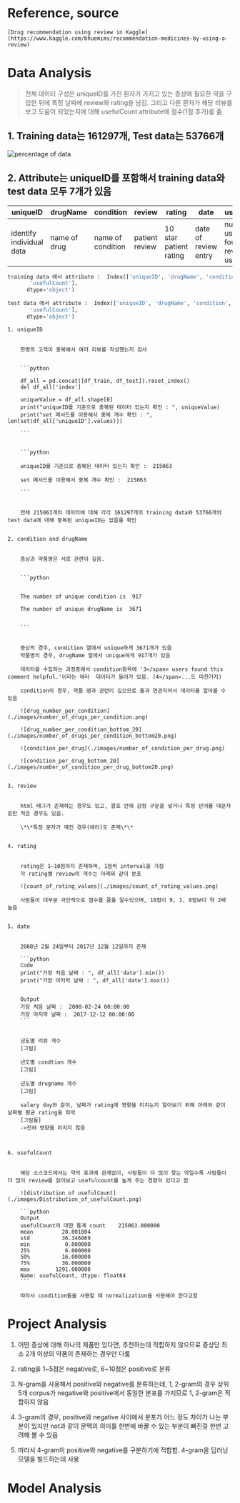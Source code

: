 # Reference, source
	[Drug recommendation using review in Kaggle](https://www.kaggle.com/bhuemims/recommendation-medicines-by-using-a-review)


# Data Analysis
	

	
> 전체 데이터 구성은 uniqueID를 가진 환자가 가지고 있는 증상에 필요한 약을 구입한 뒤에 특정 날짜에 review와 rating을 남김. 그리고 다른 환자가 해당 리뷰를 보고 도움이 되었는지에 대해 usefulCount attribute에 점수(1점 추가)를 줌



## 1. Training data는 161297개, Test data는 53766개

![percentage of data](./images/percentageofData.png)

## 2. Attribute는 uniqueID를 포함해서 training data와 test data 모두 7개가 있음



| uniqueID | drugName | condition | review | rating | date | usefulCount |
| -------- | -------- | --------- | ------ | ------ | ---- | ----------- |
| identify individual data | name of drug | name of condition | patient review | 10 star patient rating | date of review entry | number of users who found review useful |



```python
training data 에서 attribute :  Index(['uniqueID', 'drugName', 'condition', 'review', 'rating', 'date',
       'usefulCount'],
      dtype='object')
	  
test data 에서 attribute :  Index(['uniqueID', 'drugName', 'condition', 'review', 'rating', 'date',
       'usefulCount'],
      dtype='object')
```


    1. uniqueID
	
	
		한명의 고객이 중복해서 여러 리뷰를 작성했는지 검사


		```python
		
		df_all = pd.concat([df_train, df_test]).reset_index()
		del df_all['index']

		uniqueValue = df_all.shape[0]
		print("uniqueID를 기준으로 중복된 데이터 있는지 확인 : ", uniqueValue)
		print("set 메서드를 이용해서 중복 개수 확인 : ", len(set(df_all['uniqueID'].values)))
		
		```
		
		
		```python
		
		uniqueID를 기준으로 중복된 데이터 있는지 확인 :  215063
		
		set 메서드를 이용해서 중복 개수 확인 :  215063
		
		```


		전체 215063개의 데이터에 대해 각각 161297개의 training data와 53766개의 test data에 대해 중복된 uniqueID는 없음을 확인
		

	2. condition and drugName


		증상과 약품명은 서로 관련이 깊음.
		
		
		```python
		
		
		The number of unique condition is  917
		
		The number of unique drugName is  3671
		
		
		```
		
		
		증상의 경우, condition 열에서 unique하게 3671개가 있음
		약품명의 경우, drugName 열에서 unique하게 917개가 있음

		데이터를 수집하는 과정중에서 condition항목에 '3</span> users found this comment helpful.'이라는 에러  데이터가 들어가 있음. (4</span>...도 마찬가지)
		
		condition의 경우, 약품 명과 관련이 깊으므로 둘과 연관지어서 데이터를 알아볼 수 있음
		
		![drug_number_per_condition](./images/number_of_drugs_per_condition.png)
		
		![drug_number_per_condition_bottom_20](./images/number_of_drugs_per_condition_bottom20.png)
		
		![condition_per_drug](./images/number_of_condition_per_drug.png)
		
		![condition_per_drug_bottom_20](./images/number_of_condition_per_drug_bottom20.png)


	3. review


		html 태그가 존재하는 경우도 있고, 괄호 안에 감정 구문을 넣거나 특정 단어를 대문자로만 적은 경우도 있음.
		
		\*\*특정 문자가 깨진 경우(에러)도 존재\*\*


	4. rating
		
		
		rating은 1~10점까지 존재하며, 1점씩 interval을 가짐
		각 rating별 review의 개수는 아래와 같이 분포
		
		![count_of_rating_values](./images/count_of_rating_values.png)
			
		사람들이 대부분 극단적으로 점수를 줌을 알수있으며, 10점이 9, 1, 8점보다 약 2배 높음
			
			
	5. date
	
		
		2008년 2월 24일부터 2017년 12월 12일까지 존재
		
		```python
		Code
		print("가장 처음 날짜 : ", df_all['date'].min())
		print("가장 마지막 날짜 : ", df_all['date'].max())
		
		
		Output
		가장 처음 날짜 :  2008-02-24 00:00:00
		가장 마지막 날짜 :  2017-12-12 00:00:00
		```
		
			
		년도별 리뷰 개수 
		[그림]
			
		년도별 condtion 개수
		[그림]
			
		년도별 drugname 개수
		[그림]
			
		salary day와 같이, 날짜가 rating에 영향을 미치는지 알아보기 위해 아래와 같이 날짜별 평균 rating을 파악
		[그림들]
		->전혀 영향을 미치지 않음
			
			
		
	6. usefulCount
			
			
		해당 소스코드에서는 약의 효과에 관계없이, 사람들이 더 많이 찾는 약일수록 사람들이 더 많이 review를 읽어보고 usefulcount를 높게 주는 경향이 있다고 함
			
		![distribution of usefulCount](./images/Distribution_of_usefulCount.png)
		
		```python
		Output
		usefulCount의 대한 통계 count    215063.000000
		mean         28.001004
		std          36.346069
		min           0.000000
		25%           6.000000
		50%          16.000000
		75%          36.000000
		max        1291.000000
		Name: usefulCount, dtype: float64
		```
		
		따라서 condition들을 사용할 때 normalization을 사용해야 한다고함









# Project Analysis

1. 어떤 증상에 대해 하나의 제품만 있다면, 추천하는데 적합하지 않으므로 증상당 최소 2개 이상의 약품이 존재하는 경우만 다룸

2. rating을 1~5점은 negative로, 6~10점은 positive로 분류
	
3. N-gram을 사용해서 positive와 negative를 분류하는데, 1, 2-gram의 경우 상위 5개 corpus가 negative와 positive에서 동일한 분포를 가지므로 1, 2-gram은 적합하지 않음
	
4. 3-gram의 경우, positive와 negative 사이에서 분포가 어느 정도 차이가 나는 부분이 있지만 not과 같이 문맥의 의미를 한번에 바꿀 수 있는 부분이 빠진걸 한번 고려해 볼 수 있음
	
5. 따라서 4-gram이 positive와 negative를 구분하기에 적합함. 4-gram을 딥러닝 모델을 빌드하는데 사용
	
	
	

# Model Analysis
